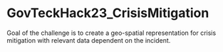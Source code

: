 # GovTeckHack23_CrisisMitigation
Goal of the challenge is to create a geo-spatial representation for crisis mitigation with relevant data dependent on the incident.
